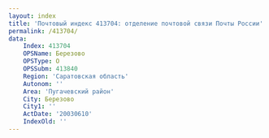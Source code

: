 ```yaml
---
layout: index
title: 'Почтовый индекс 413704: отделение почтовой связи Почты России'
permalink: /413704/
data:
    Index: 413704
    OPSName: Березово
    OPSType: О
    OPSSubm: 413840
    Region: 'Саратовская область'
    Autonom: ''
    Area: 'Пугачевский район'
    City: Березово
    City1: ''
    ActDate: '20030610'
    IndexOld: ''
---
```


